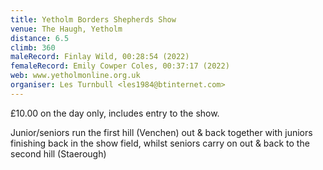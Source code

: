 ```yaml
---
title: Yetholm Borders Shepherds Show
venue: The Haugh, Yetholm
distance: 6.5
climb: 360
maleRecord: Finlay Wild, 00:28:54 (2022)
femaleRecord: Emily Cowper Coles, 00:37:17 (2022)
web: www.yetholmonline.org.uk
organiser: Les Turnbull <les1984@btinternet.com>
---
```


£10.00 on the day only, includes entry to the show.

Junior/seniors run the first hill (Venchen) out & back together with
juniors finishing back in the show field, whilst seniors carry on out
& back to the second hill (Staerough)
